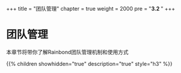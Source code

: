 +++
title = "团队管理"
chapter = true
weight = 2000
pre = "<b>3.2  </b>"
+++

# 团队管理

本章节将带你了解Rainbond团队管理机制和使用方式

{{% children showhidden="true" description="true" style="h3"  %}}